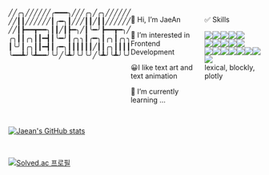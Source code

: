 
<section style="display:flex;">
    ╱╱╭╮╱╱╱╱╱╱╭━━━╮╱╱╱╭╮╱╭╮╱╱╱╱╱╱ <br>
    ╱╱┃┃╱╱╱╱╱╱┃╭━╮┃╱╱╱┃┃╱┃┃╱╱╱╱╱╱ <br>
    ╱╱┃┣━━┳━━╮┃┃╱┃┣━╮╱┃╰━╯┣━━┳━╮╱ <br>
    ╭╮┃┃╭╮┃┃━┫┃╰━╯┃╭╮╮┃╭━╮┃╭╮┃╭╮╮ <br>
    ┃╰╯┃╭╮┃┃━┫┃╭━╮┃┃┃┃┃┃╱┃┃╭╮┃┃┃┃ <br>
    ╰━━┻╯╰┻━━╯╰╯╱╰┻╯╰╯╰╯╱╰┻╯╰┻╯╰╯ <br>
    <br> 
  <article>
      <p>👋 Hi, I’m JaeAn<p>
      <p>👀 I’m interested in Frontend Development</p>
      <p>😀I like text art and text animation</p>
      <p>🌱 I’m currently learning ...</p>
   </article>
    
   <article>
    <p>✅ Skills</p>
    <div style="display:flex;">
       <img src="https://img.shields.io/badge/Python-3776AB?style=flat-square&logo=Python&logoColor=white" />
       <img src="https://img.shields.io/badge/Java-007396?style=flat-square&logo=Java&logoColor=white" />
       <img src="https://img.shields.io/badge/springboot-6DB33F?style=flat-square&logo=springboot&logoColor=white" />
        <img src="https://img.shields.io/badge/MariaDB-003545?style=flat-square&logo=mariadb&logoColor=white" />
        <img src="https://img.shields.io/badge/mysql-4479A1.svg?style=flat-square&logo=mysql&logoColor=white" />
    </div>
    <div style="display:flex;">
      <img src="https://img.shields.io/badge/HTML-E34F26?style=flat-square&logo=HTML&logoColor=white" />
      <img src="https://img.shields.io/badge/CSS3-1572B6?style=flat-square&logo=CSS3&logoColor=white" />
      <img src="https://img.shields.io/badge/JavaScript-F7DF1E?style=flat-square&logo=JavaScript&logoColor=white"/>
      <img src="https://img.shields.io/badge/Typescript-3178C6?style=flat-square&logo=Typescript&logoColor=white"/>
      <img src="https://img.shields.io/badge/react-61DAFB?style=flat-square&logo=react&logoColor=white"/>
    </div>
       <div style="display:flex;">
        <img src="https://img.shields.io/badge/-React%20Query-FF4154?style=flat-square&logo=react%20query&logoColor=white" />
        <img src="https://img.shields.io/badge/React_Router-CA4245?style=flat-square&logo=react-router&logoColor=white" />
        <img src="https://img.shields.io/badge/styled--components-DB7093?style=flat-square&logo=styled-components&logoColor=white" />
        <img src="https://img.shields.io/badge/chakra-%234ED1C5.svg?style=flat-square&logo=chakraui&logoColor=white" />
        <img src="https://img.shields.io/badge/MUI-%230081CB.svg?style=flat-square&logo=mui&logoColor=white" />
        <img src="https://img.shields.io/badge/-jest-%23C21325?style=flat-square&logo=jest&logoColor=white" />
        <img src="https://img.shields.io/badge/-TestingLibrary-%23E33332?style=flat-square&logo=testing-library&logoColor=white" />
       </div>
       <div>
          <img src="https://img.shields.io/badge/github%20actions-%232671E5.svg?style=flat-square&logo=githubactions&logoColor=white" />
       </div>
       lexical, blockly, plotly
   </article>
</section>

<br/>

[![Jaean's GitHub stats](https://github-readme-stats.vercel.app/api?username=JaeanHan)](https://github.com/anuraghazra/github-readme-stats)

<br/>

[![Solved.ac
    프로필](http://mazassumnida.wtf/api/v2/generate_badge?boj=jaean1999)](https://solved.ac/jaean1999)




<!---JaeanHan/JaeanHan is a ✨ special ✨ repository because its `README.md` (this file) appears on your GitHub profile.
You can click the Preview link to take a look at your changes.
--->
